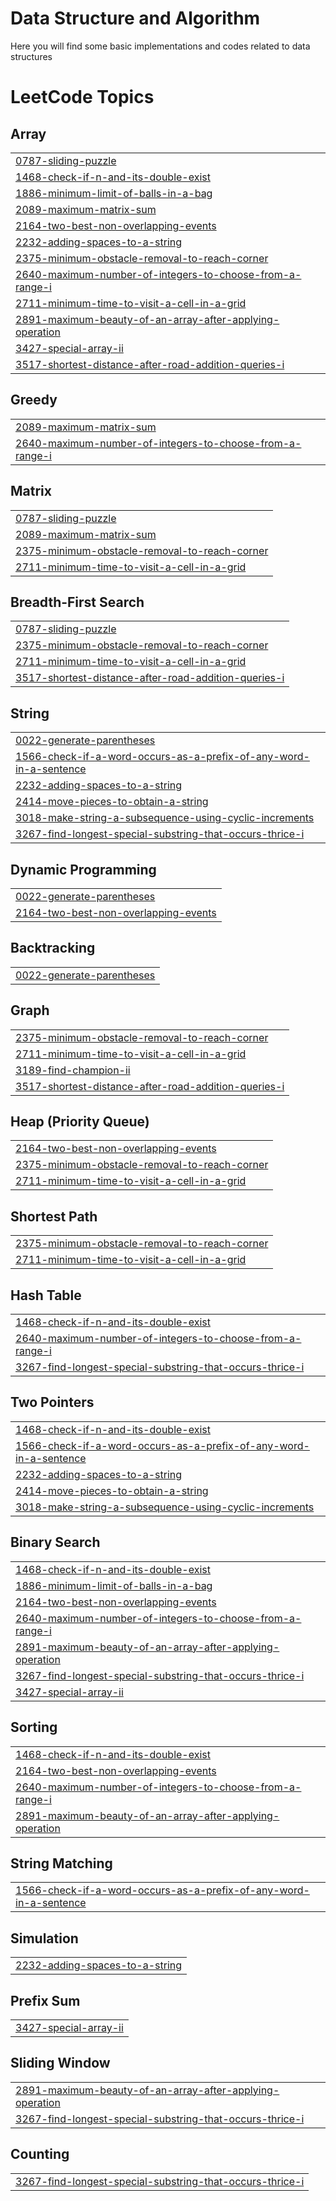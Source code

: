 # Data Structure and Algorithm
Here you will find some basic implementations and codes related to data structures

<!---LeetCode Topics Start-->
# LeetCode Topics
## Array
|  |
| ------- |
| [0787-sliding-puzzle](https://github.com/Abhinav-3009/DSA_Codes/tree/master/0787-sliding-puzzle) |
| [1468-check-if-n-and-its-double-exist](https://github.com/Abhinav-3009/DSA_Codes/tree/master/1468-check-if-n-and-its-double-exist) |
| [1886-minimum-limit-of-balls-in-a-bag](https://github.com/Abhinav-3009/DSA_Codes/tree/master/1886-minimum-limit-of-balls-in-a-bag) |
| [2089-maximum-matrix-sum](https://github.com/Abhinav-3009/DSA_Codes/tree/master/2089-maximum-matrix-sum) |
| [2164-two-best-non-overlapping-events](https://github.com/Abhinav-3009/DSA_Codes/tree/master/2164-two-best-non-overlapping-events) |
| [2232-adding-spaces-to-a-string](https://github.com/Abhinav-3009/DSA_Codes/tree/master/2232-adding-spaces-to-a-string) |
| [2375-minimum-obstacle-removal-to-reach-corner](https://github.com/Abhinav-3009/DSA_Codes/tree/master/2375-minimum-obstacle-removal-to-reach-corner) |
| [2640-maximum-number-of-integers-to-choose-from-a-range-i](https://github.com/Abhinav-3009/DSA_Codes/tree/master/2640-maximum-number-of-integers-to-choose-from-a-range-i) |
| [2711-minimum-time-to-visit-a-cell-in-a-grid](https://github.com/Abhinav-3009/DSA_Codes/tree/master/2711-minimum-time-to-visit-a-cell-in-a-grid) |
| [2891-maximum-beauty-of-an-array-after-applying-operation](https://github.com/Abhinav-3009/DSA_Codes/tree/master/2891-maximum-beauty-of-an-array-after-applying-operation) |
| [3427-special-array-ii](https://github.com/Abhinav-3009/DSA_Codes/tree/master/3427-special-array-ii) |
| [3517-shortest-distance-after-road-addition-queries-i](https://github.com/Abhinav-3009/DSA_Codes/tree/master/3517-shortest-distance-after-road-addition-queries-i) |
## Greedy
|  |
| ------- |
| [2089-maximum-matrix-sum](https://github.com/Abhinav-3009/DSA_Codes/tree/master/2089-maximum-matrix-sum) |
| [2640-maximum-number-of-integers-to-choose-from-a-range-i](https://github.com/Abhinav-3009/DSA_Codes/tree/master/2640-maximum-number-of-integers-to-choose-from-a-range-i) |
## Matrix
|  |
| ------- |
| [0787-sliding-puzzle](https://github.com/Abhinav-3009/DSA_Codes/tree/master/0787-sliding-puzzle) |
| [2089-maximum-matrix-sum](https://github.com/Abhinav-3009/DSA_Codes/tree/master/2089-maximum-matrix-sum) |
| [2375-minimum-obstacle-removal-to-reach-corner](https://github.com/Abhinav-3009/DSA_Codes/tree/master/2375-minimum-obstacle-removal-to-reach-corner) |
| [2711-minimum-time-to-visit-a-cell-in-a-grid](https://github.com/Abhinav-3009/DSA_Codes/tree/master/2711-minimum-time-to-visit-a-cell-in-a-grid) |
## Breadth-First Search
|  |
| ------- |
| [0787-sliding-puzzle](https://github.com/Abhinav-3009/DSA_Codes/tree/master/0787-sliding-puzzle) |
| [2375-minimum-obstacle-removal-to-reach-corner](https://github.com/Abhinav-3009/DSA_Codes/tree/master/2375-minimum-obstacle-removal-to-reach-corner) |
| [2711-minimum-time-to-visit-a-cell-in-a-grid](https://github.com/Abhinav-3009/DSA_Codes/tree/master/2711-minimum-time-to-visit-a-cell-in-a-grid) |
| [3517-shortest-distance-after-road-addition-queries-i](https://github.com/Abhinav-3009/DSA_Codes/tree/master/3517-shortest-distance-after-road-addition-queries-i) |
## String
|  |
| ------- |
| [0022-generate-parentheses](https://github.com/Abhinav-3009/DSA_Codes/tree/master/0022-generate-parentheses) |
| [1566-check-if-a-word-occurs-as-a-prefix-of-any-word-in-a-sentence](https://github.com/Abhinav-3009/DSA_Codes/tree/master/1566-check-if-a-word-occurs-as-a-prefix-of-any-word-in-a-sentence) |
| [2232-adding-spaces-to-a-string](https://github.com/Abhinav-3009/DSA_Codes/tree/master/2232-adding-spaces-to-a-string) |
| [2414-move-pieces-to-obtain-a-string](https://github.com/Abhinav-3009/DSA_Codes/tree/master/2414-move-pieces-to-obtain-a-string) |
| [3018-make-string-a-subsequence-using-cyclic-increments](https://github.com/Abhinav-3009/DSA_Codes/tree/master/3018-make-string-a-subsequence-using-cyclic-increments) |
| [3267-find-longest-special-substring-that-occurs-thrice-i](https://github.com/Abhinav-3009/DSA_Codes/tree/master/3267-find-longest-special-substring-that-occurs-thrice-i) |
## Dynamic Programming
|  |
| ------- |
| [0022-generate-parentheses](https://github.com/Abhinav-3009/DSA_Codes/tree/master/0022-generate-parentheses) |
| [2164-two-best-non-overlapping-events](https://github.com/Abhinav-3009/DSA_Codes/tree/master/2164-two-best-non-overlapping-events) |
## Backtracking
|  |
| ------- |
| [0022-generate-parentheses](https://github.com/Abhinav-3009/DSA_Codes/tree/master/0022-generate-parentheses) |
## Graph
|  |
| ------- |
| [2375-minimum-obstacle-removal-to-reach-corner](https://github.com/Abhinav-3009/DSA_Codes/tree/master/2375-minimum-obstacle-removal-to-reach-corner) |
| [2711-minimum-time-to-visit-a-cell-in-a-grid](https://github.com/Abhinav-3009/DSA_Codes/tree/master/2711-minimum-time-to-visit-a-cell-in-a-grid) |
| [3189-find-champion-ii](https://github.com/Abhinav-3009/DSA_Codes/tree/master/3189-find-champion-ii) |
| [3517-shortest-distance-after-road-addition-queries-i](https://github.com/Abhinav-3009/DSA_Codes/tree/master/3517-shortest-distance-after-road-addition-queries-i) |
## Heap (Priority Queue)
|  |
| ------- |
| [2164-two-best-non-overlapping-events](https://github.com/Abhinav-3009/DSA_Codes/tree/master/2164-two-best-non-overlapping-events) |
| [2375-minimum-obstacle-removal-to-reach-corner](https://github.com/Abhinav-3009/DSA_Codes/tree/master/2375-minimum-obstacle-removal-to-reach-corner) |
| [2711-minimum-time-to-visit-a-cell-in-a-grid](https://github.com/Abhinav-3009/DSA_Codes/tree/master/2711-minimum-time-to-visit-a-cell-in-a-grid) |
## Shortest Path
|  |
| ------- |
| [2375-minimum-obstacle-removal-to-reach-corner](https://github.com/Abhinav-3009/DSA_Codes/tree/master/2375-minimum-obstacle-removal-to-reach-corner) |
| [2711-minimum-time-to-visit-a-cell-in-a-grid](https://github.com/Abhinav-3009/DSA_Codes/tree/master/2711-minimum-time-to-visit-a-cell-in-a-grid) |
## Hash Table
|  |
| ------- |
| [1468-check-if-n-and-its-double-exist](https://github.com/Abhinav-3009/DSA_Codes/tree/master/1468-check-if-n-and-its-double-exist) |
| [2640-maximum-number-of-integers-to-choose-from-a-range-i](https://github.com/Abhinav-3009/DSA_Codes/tree/master/2640-maximum-number-of-integers-to-choose-from-a-range-i) |
| [3267-find-longest-special-substring-that-occurs-thrice-i](https://github.com/Abhinav-3009/DSA_Codes/tree/master/3267-find-longest-special-substring-that-occurs-thrice-i) |
## Two Pointers
|  |
| ------- |
| [1468-check-if-n-and-its-double-exist](https://github.com/Abhinav-3009/DSA_Codes/tree/master/1468-check-if-n-and-its-double-exist) |
| [1566-check-if-a-word-occurs-as-a-prefix-of-any-word-in-a-sentence](https://github.com/Abhinav-3009/DSA_Codes/tree/master/1566-check-if-a-word-occurs-as-a-prefix-of-any-word-in-a-sentence) |
| [2232-adding-spaces-to-a-string](https://github.com/Abhinav-3009/DSA_Codes/tree/master/2232-adding-spaces-to-a-string) |
| [2414-move-pieces-to-obtain-a-string](https://github.com/Abhinav-3009/DSA_Codes/tree/master/2414-move-pieces-to-obtain-a-string) |
| [3018-make-string-a-subsequence-using-cyclic-increments](https://github.com/Abhinav-3009/DSA_Codes/tree/master/3018-make-string-a-subsequence-using-cyclic-increments) |
## Binary Search
|  |
| ------- |
| [1468-check-if-n-and-its-double-exist](https://github.com/Abhinav-3009/DSA_Codes/tree/master/1468-check-if-n-and-its-double-exist) |
| [1886-minimum-limit-of-balls-in-a-bag](https://github.com/Abhinav-3009/DSA_Codes/tree/master/1886-minimum-limit-of-balls-in-a-bag) |
| [2164-two-best-non-overlapping-events](https://github.com/Abhinav-3009/DSA_Codes/tree/master/2164-two-best-non-overlapping-events) |
| [2640-maximum-number-of-integers-to-choose-from-a-range-i](https://github.com/Abhinav-3009/DSA_Codes/tree/master/2640-maximum-number-of-integers-to-choose-from-a-range-i) |
| [2891-maximum-beauty-of-an-array-after-applying-operation](https://github.com/Abhinav-3009/DSA_Codes/tree/master/2891-maximum-beauty-of-an-array-after-applying-operation) |
| [3267-find-longest-special-substring-that-occurs-thrice-i](https://github.com/Abhinav-3009/DSA_Codes/tree/master/3267-find-longest-special-substring-that-occurs-thrice-i) |
| [3427-special-array-ii](https://github.com/Abhinav-3009/DSA_Codes/tree/master/3427-special-array-ii) |
## Sorting
|  |
| ------- |
| [1468-check-if-n-and-its-double-exist](https://github.com/Abhinav-3009/DSA_Codes/tree/master/1468-check-if-n-and-its-double-exist) |
| [2164-two-best-non-overlapping-events](https://github.com/Abhinav-3009/DSA_Codes/tree/master/2164-two-best-non-overlapping-events) |
| [2640-maximum-number-of-integers-to-choose-from-a-range-i](https://github.com/Abhinav-3009/DSA_Codes/tree/master/2640-maximum-number-of-integers-to-choose-from-a-range-i) |
| [2891-maximum-beauty-of-an-array-after-applying-operation](https://github.com/Abhinav-3009/DSA_Codes/tree/master/2891-maximum-beauty-of-an-array-after-applying-operation) |
## String Matching
|  |
| ------- |
| [1566-check-if-a-word-occurs-as-a-prefix-of-any-word-in-a-sentence](https://github.com/Abhinav-3009/DSA_Codes/tree/master/1566-check-if-a-word-occurs-as-a-prefix-of-any-word-in-a-sentence) |
## Simulation
|  |
| ------- |
| [2232-adding-spaces-to-a-string](https://github.com/Abhinav-3009/DSA_Codes/tree/master/2232-adding-spaces-to-a-string) |
## Prefix Sum
|  |
| ------- |
| [3427-special-array-ii](https://github.com/Abhinav-3009/DSA_Codes/tree/master/3427-special-array-ii) |
## Sliding Window
|  |
| ------- |
| [2891-maximum-beauty-of-an-array-after-applying-operation](https://github.com/Abhinav-3009/DSA_Codes/tree/master/2891-maximum-beauty-of-an-array-after-applying-operation) |
| [3267-find-longest-special-substring-that-occurs-thrice-i](https://github.com/Abhinav-3009/DSA_Codes/tree/master/3267-find-longest-special-substring-that-occurs-thrice-i) |
## Counting
|  |
| ------- |
| [3267-find-longest-special-substring-that-occurs-thrice-i](https://github.com/Abhinav-3009/DSA_Codes/tree/master/3267-find-longest-special-substring-that-occurs-thrice-i) |
<!---LeetCode Topics End-->